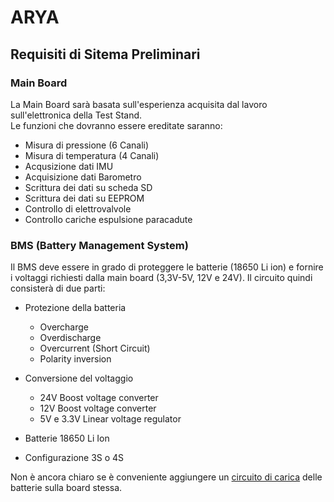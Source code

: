 # ARYA

## Requisiti di Sitema Preliminari

### Main Board
La Main Board sarà basata sull'esperienza acquisita dal lavoro sull'elettronica della Test Stand.  
Le funzioni che dovranno essere ereditate saranno:
* Misura di pressione (6 Canali)
* Misura di temperatura (4 Canali) 
* Acqusizione dati IMU
* Acquisizione dati Barometro
* Scrittura dei dati su scheda SD
* Scrittura dei dati su EEPROM
* Controllo di elettrovalvole
* Controllo cariche espulsione paracadute


### BMS (Battery Management System)
Il BMS deve essere in grado di proteggere le batterie (18650 Li ion) e fornire i voltaggi richiesti dalla main board (3,3V-5V, 12V e 24V).
Il circuito quindi consisterà di due parti: 

* Protezione della batteria
  * Overcharge
  * Overdischarge
  * Overcurrent (Short Circuit)
  * Polarity inversion
  
* Conversione del voltaggio
  * 24V Boost voltage converter
  * 12V Boost voltage converter
  * 5V e 3.3V Linear voltage regulator

* Batterie 18650 Li Ion
 * Configurazione 3S o 4S

Non è ancora chiaro se è conveniente aggiungere un [circuito di carica](https://www.piekarz.pl/pl/pdf.php?id=30089) delle batterie sulla board stessa. 
